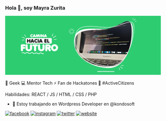 ### Hola 👋, soy Mayra Zurita
![](https://github.com/mizrmx/mizrmx/blob/main/img/banner.png)

👾  Geek 
💻  Mentor Tech
⚡️ Fan de Hackatones
🎯  #ActiveCitizens

Habilidades: REACT / JS / HTML / CSS / PHP 

- 🔭 Estoy trabajando en Wordpress Developer en @kondosoft 
<!-- <a href="https://app.daily.dev/mizrmx"><img src="https://api.daily.dev/devcards/7ad882e193f64d4982e8cd495f2ef17b.png?r=uwa" width="400" alt="Mayra Zurita's Dev Card"/></a>-->


[<img src='https://cdn.jsdelivr.net/npm/simple-icons@3.0.1/icons/facebook.svg' alt='facebook' height='40'>](https://www.facebook.com/mizrmx)  [<img src='https://cdn.jsdelivr.net/npm/simple-icons@3.0.1/icons/instagram.svg' alt='instagram' height='40'>](https://www.instagram.com/mizrmx/)  [<img src='https://cdn.jsdelivr.net/npm/simple-icons@3.0.1/icons/twitter.svg' alt='twitter' height='40'>](https://twitter.com/mizrmx)  [<img src='https://cdn.jsdelivr.net/npm/simple-icons@3.0.1/icons/icloud.svg' alt='website' height='40'>](https://mizrmx.tech/)  







<!--
**mizrmx/mizrmx** is a ✨ _special_ ✨ repository because its `README.md` (this file) appears on your GitHub profile.

Here are some ideas to get you started:

- 🔭 I’m currently working on ...
- 🌱 I’m currently learning ...
- 👯 I’m looking to collaborate on ...
- 🤔 I’m looking for help with ...
- 💬 Ask me about ...
- 📫 How to reach me: ...
- 😄 Pronouns: ...
- ⚡ Fun fact: ...
-->
